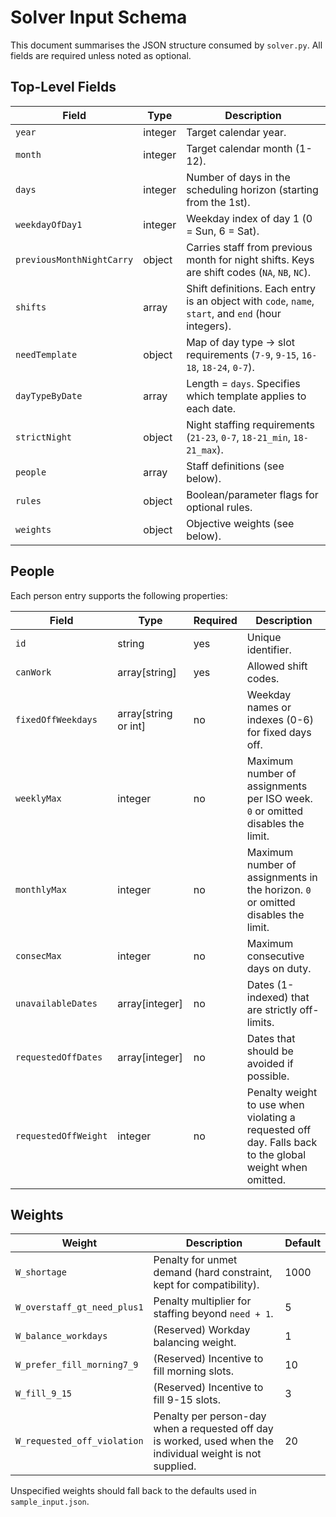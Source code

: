 # Solver Input Schema

This document summarises the JSON structure consumed by `solver.py`. All fields
are required unless noted as optional.

## Top-Level Fields

| Field | Type | Description |
| --- | --- | --- |
| `year` | integer | Target calendar year. |
| `month` | integer | Target calendar month (1-12). |
| `days` | integer | Number of days in the scheduling horizon (starting from the 1st). |
| `weekdayOfDay1` | integer | Weekday index of day 1 (0 = Sun, 6 = Sat). |
| `previousMonthNightCarry` | object | Carries staff from previous month for night shifts. Keys are shift codes (`NA`, `NB`, `NC`). |
| `shifts` | array | Shift definitions. Each entry is an object with `code`, `name`, `start`, and `end` (hour integers). |
| `needTemplate` | object | Map of day type → slot requirements (`7-9`, `9-15`, `16-18`, `18-24`, `0-7`). |
| `dayTypeByDate` | array | Length = `days`. Specifies which template applies to each date. |
| `strictNight` | object | Night staffing requirements (`21-23`, `0-7`, `18-21_min`, `18-21_max`). |
| `people` | array | Staff definitions (see below). |
| `rules` | object | Boolean/parameter flags for optional rules. |
| `weights` | object | Objective weights (see below). |

## People

Each person entry supports the following properties:

| Field | Type | Required | Description |
| --- | --- | --- | --- |
| `id` | string | yes | Unique identifier. |
| `canWork` | array[string] | yes | Allowed shift codes. |
| `fixedOffWeekdays` | array[string or int] | no | Weekday names or indexes (0-6) for fixed days off. |
| `weeklyMax` | integer | no | Maximum number of assignments per ISO week. `0` or omitted disables the limit. |
| `monthlyMax` | integer | no | Maximum number of assignments in the horizon. `0` or omitted disables the limit. |
| `consecMax` | integer | no | Maximum consecutive days on duty. |
| `unavailableDates` | array[integer] | no | Dates (1-indexed) that are strictly off-limits. |
| `requestedOffDates` | array[integer] | no | Dates that should be avoided if possible. |
| `requestedOffWeight` | integer | no | Penalty weight to use when violating a requested off day. Falls back to the global weight when omitted. |

## Weights

| Weight | Description | Default |
| --- | --- | --- |
| `W_shortage` | Penalty for unmet demand (hard constraint, kept for compatibility). | 1000 |
| `W_overstaff_gt_need_plus1` | Penalty multiplier for staffing beyond `need + 1`. | 5 |
| `W_balance_workdays` | (Reserved) Workday balancing weight. | 1 |
| `W_prefer_fill_morning7_9` | (Reserved) Incentive to fill morning slots. | 10 |
| `W_fill_9_15` | (Reserved) Incentive to fill 9-15 slots. | 3 |
| `W_requested_off_violation` | Penalty per person-day when a requested off day is worked, used when the individual weight is not supplied. | 20 |

Unspecified weights should fall back to the defaults used in `sample_input.json`.
